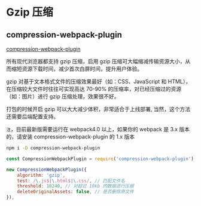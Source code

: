 # Gzip 压缩

## compression-webpack-plugin

[compression-webpack-plugin](https://www.npmjs.com/package/compression-webpack-plugin)

所有现代浏览器都支持 gzip 压缩，启用 gzip 压缩可大幅缩减传输资源大小，从而缩短资源下载时间，减少首次白屏时间，提升用户体验。

gzip 对基于文本格式文件的压缩效果最好（如：CSS、JavaScript 和 HTML），在压缩较大文件时往往可实现高达 70-90% 的压缩率，对已经压缩过的资源（如：图片）进行 gzip 压缩处理，效果很不好。

打包的时候开启 gzip 可以大大减少体积，非常适合于上线部署, 当然，这个方法还需要后端配置支持。

`注`，目前最新版需要运行在 webpack4.0 以上，如果你的 webpack 是 3.x 版本的，请安装 compression-webpack-plugin 的 1.x 版本

```bash
npm i -D compression-webpack-plugin
```

```js
const CompressionWebpackPlugin = require('compression-webpack-plugin');

new CompressionWebpackPlugin({
    algorithm: 'gzip',
    test: /\.js$|\.html$|\.css/, // 匹配文件名
    threshold: 10240, // 对超过 10kb 的数据进行压缩
    deleteOriginalAssets: false, // 是否删除原文件
}),
```
